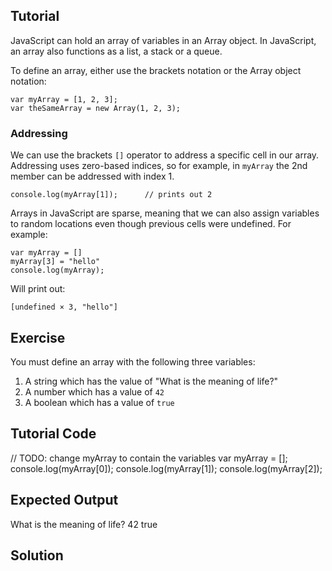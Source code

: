 Tutorial
--------

JavaScript can hold an array of variables in an Array object. In JavaScript, an array also functions as a list, a stack or a queue. 

To define an array, either use the brackets notation or the Array object notation:

    var myArray = [1, 2, 3];
    var theSameArray = new Array(1, 2, 3);

### Addressing

We can use the brackets `[]` operator to address a specific cell in our array. Addressing uses zero-based indices, so for example, in `myArray` the 2nd member can be addressed with index 1.

    console.log(myArray[1]);      // prints out 2

Arrays in JavaScript are sparse, meaning that we can also assign variables to random locations even though previous cells were undefined. For example:

    var myArray = []
    myArray[3] = "hello"
    console.log(myArray);

Will print out:

    [undefined × 3, "hello"]

Exercise
--------

You must define an array with the following three variables:

1. A string which has the value of "What is the meaning of life?"
2. A number which has a value of `42`
3. A boolean which has a value of `true`

Tutorial Code
-------------

// TODO: change myArray to contain the variables
var myArray = [];
console.log(myArray[0]);
console.log(myArray[1]);
console.log(myArray[2]);

Expected Output
---------------
What is the meaning of life?
42
true

Solution
--------
